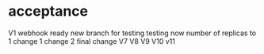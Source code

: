# acceptance
V1
webhook ready 
new branch for testing
testing now
number of replicas to 1
change 1
change 2
final change
V7
V8
V9
V10
v11
